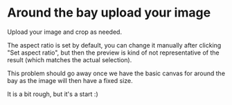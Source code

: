 # Around the bay upload your image

Upload your image and crop as needed.

The aspect ratio is set by default, you can change it manually after clicking "Set aspect ratio", but then the preview is kind of not representative of the result (which matches the actual selection).

This problem should go away once we have the basic canvas for around the bay as the image will then have a fixed size.

It is a bit rough, but it's a start :)
